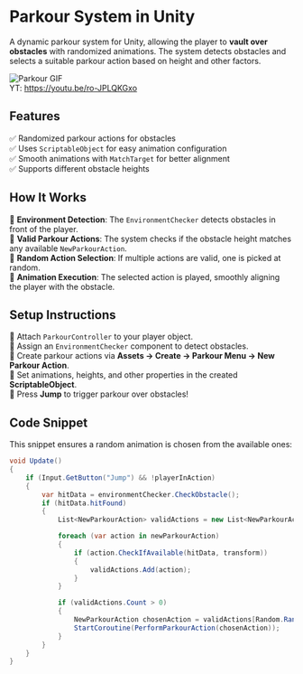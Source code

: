 # **Parkour System in Unity**  
A dynamic parkour system for Unity, allowing the player to **vault over obstacles** with randomized animations. The system detects obstacles and selects a suitable parkour action based on height and other factors.  

![Parkour GIF](https://i.imgur.com/oWpaBbN.gif)  
YT: https://youtu.be/ro-JPLQKGxo
## **Features**  
✅ Randomized parkour actions for obstacles  
✅ Uses `ScriptableObject` for easy animation configuration  
✅ Smooth animations with `MatchTarget` for better alignment  
✅ Supports different obstacle heights  

## **How It Works**  
🔹 **Environment Detection**: The `EnvironmentChecker` detects obstacles in front of the player.  
🔹 **Valid Parkour Actions**: The system checks if the obstacle height matches any available `NewParkourAction`.  
🔹 **Random Action Selection**: If multiple actions are valid, one is picked at random.  
🔹 **Animation Execution**: The selected action is played, smoothly aligning the player with the obstacle.  

## **Setup Instructions**  
🔹 Attach `ParkourController` to your player object.  
🔹 Assign an `EnvironmentChecker` component to detect obstacles.  
🔹 Create parkour actions via **Assets → Create → Parkour Menu → New Parkour Action**.  
🔹 Set animations, heights, and other properties in the created **ScriptableObject**.  
🔹 Press **Jump** to trigger parkour over obstacles!  

## **Code Snippet**  
This snippet ensures a random animation is chosen from the available ones:  

```csharp
void Update()
{
    if (Input.GetButton("Jump") && !playerInAction)
    {
        var hitData = environmentChecker.CheckObstacle();
        if (hitData.hitFound)
        {
            List<NewParkourAction> validActions = new List<NewParkourAction>();

            foreach (var action in newParkourAction)
            {
                if (action.CheckIfAvailable(hitData, transform))
                {
                    validActions.Add(action);
                }
            }

            if (validActions.Count > 0)
            {
                NewParkourAction chosenAction = validActions[Random.Range(0, validActions.Count)];
                StartCoroutine(PerformParkourAction(chosenAction));
            }
        }
    }
}
